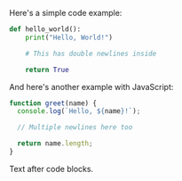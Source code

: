 Here's a simple code example:

```python
def hello_world():
    print("Hello, World!")

    # This has double newlines inside

    return True
```

And here's another example with JavaScript:

```javascript
function greet(name) {
  console.log(`Hello, ${name}!`);

  // Multiple newlines here too

  return name.length;
}
```

Text after code blocks.
